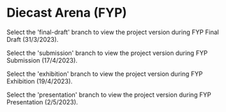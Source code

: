 # Diecast Arena (FYP)

Select the 'final-draft' branch to view the project version during FYP Final Draft (31/3/2023).

Select the 'submission' branch to view the project version during FYP Submission (17/4/2023).

Select the 'exhibition' branch to view the project version during FYP Exhibition (19/4/2023).

Select the 'presentation' branch to view the project version during FYP Presentation (2/5/2023).

